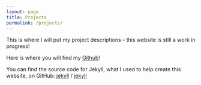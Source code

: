 ```yaml
---
layout: page
title: Projects
permalink: /projects/
---
```


<!--<img src="/docs/assets/Gown.jpg" alt="A picture of Christian in his graduation gown." class="center"/><br><br>
<html>
<head>
<style>
.center {
  display: block;
  margin-left: auto;
  margin-right: auto;
  width: 50%;
}
</style>
</head>
</html>-->

This is where I will put my project descriptions - this website is still a work in progress!

Here is where you will find my <a href = "https://github.com/christiangideon" target = "_blank"><u>Github</u></a>!

You can find the source code for Jekyll, what I used to help create this website, on GitHub:
[jekyll][jekyll-organization] /
[jekyll](https://github.com/jekyll/jekyll)


[jekyll-organization]: https://github.com/jekyll
